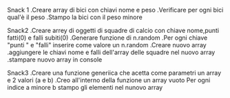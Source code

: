 Snack 1
.Creare array di bici con chiavi nome e peso
.Verificare per ogni bici qual'è il peso
.Stampo la bici con il peso minore



Snack2
.Creare arrey di oggetti di squadre di calcio con chiave nome,punti fatti(0) e falli subiti(0)
.Generare funzione di n.random
.Per ogni chiave "punti " e "falli" inserire come valore un n.random
.Creare nuovo array
.aggiungere le chiavi nome e falli dell'array delle squadre nel nuovo array
.stampare nuovo array in console

Snack3
.Creare una funzione generiica che acetta come parametri un array e 2 valori (a e b)
.Creo all'interno della funzione un array vuoto
Per ogni indice a minore b stampo gli elementi nel nunovo array

